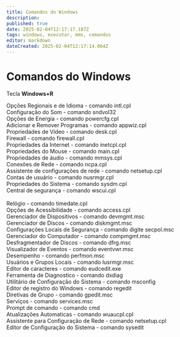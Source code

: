 ```yaml
---
title: Comandos do Windows
description: 
published: true
date: 2025-02-04T12:17:17.187Z
tags: windows, executar, mms, comandos
editor: markdown
dateCreated: 2025-02-04T12:17:14.064Z
---
```


# Comandos do Windows
<p>Tecla <strong>Windows+R</strong></p>
<p>Opções Regionais e de Idioma - comando intl.cpl<br /> Configuração do Som - comando sndvol32<br /> Opções de Energia - comando powercfg.cpl<br /> Adicionar e Remover Programas - comando appwiz.cpl<br /> Propriedades de Vídeo - comando desk.cpl<br /> Firewall - comando firewall.cpl<br /> Propriedades da Internet - comando inetcpl.cpl<br /> Propriedades do Mouse - comando main.cpl<br /> Propriedades de áudio - comando mmsys.cpl<br /> Conexões de Rede - comando ncpa.cpl<br /> Assistente de configurações de rede - comando netsetup.cpl<br /> Contas de usuário - comando nusrmgr.cpl<br /> Propriedades do Sistema - comando sysdm.cpl<br /> Central de segurança - comando wscui.cpl<br /> <br /> Relógio - comando timedate.cpl<br /> Opções de Acessibilidade - comando access.cpl<br /> Gerenciador de Dispositivos - comando devmgmt.msc<br /> Gerenciador de Discos - comando diskmgmt.msc<br /> Configurações Locais de Segurança - comando digite secpol.msc<br /> Gerenciador do Computador - comando compmgmt.msc<br /> Desfragmentador de Discos - comando dfrg.msc<br /> Visualizador de Eventos - comando eventvwr.msc<br /> Desempenho - comando perfmon.msc<br /> Usuários e Grupos Locais - comando lusrmgr.msc<br /> Editor de caracteres - comando eudcedit.exe<br /> Ferramenta de Diagnostico - comando dxdiag<br /> Utilitário de Configuração do Sistema - comando msconfig<br /> Editor de registro do Windows - comando regedit<br /> Diretivas de Grupo - comando gpedit.msc<br /> Serviços - comando services.msc<br /> Prompt de comando - comando cmd<br /> Atualizações Automaticas - comando wuaucpl.cpl<br /> Assistente para Configuração de Rede - comando netsetup.cpl<br /> Editor de Configuração do Sistema - comando sysedit</p>
